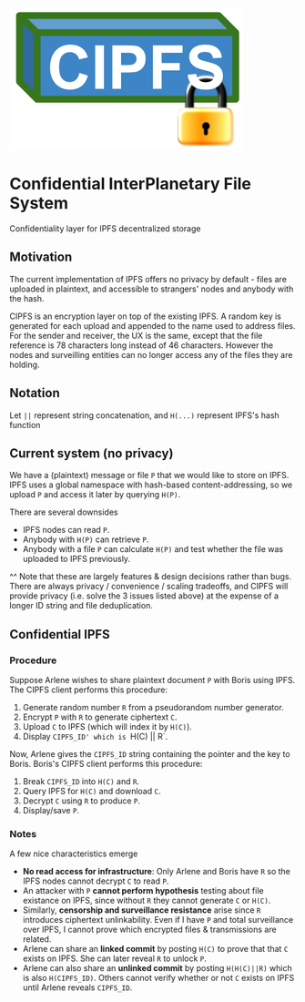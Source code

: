 ![CIPFS_logo.png](CIPFS_logo.png)

# Confidential InterPlanetary File System
Confidentiality layer for IPFS decentralized storage

## Motivation
The current implementation of IPFS offers no privacy by default - files are uploaded in plaintext, and accessible to strangers' nodes and anybody with the hash.

CIPFS is an encryption layer on top of the existing IPFS. A random key is generated for each upload and appended to the name used to address files. For the sender and receiver, the UX is the same, except that the file reference is 78 characters long instead of 46 characters. However the nodes and surveilling entities can no longer access any of the files they are holding.

## Notation
Let `||` represent string concatenation, and `H(...)` represent IPFS's hash function

## Current system (no privacy)
We have a (plaintext) message or file `P` that we would like to store on IPFS. IPFS uses a global namespace with hash-based content-addressing, so we upload `P` and access it later by querying `H(P)`. 

There are several downsides
-  IPFS nodes can read `P`.
-  Anybody with `H(P)` can retrieve `P`.
-  Anybody with a file `P` can calculate `H(P)` and test whether the file was uploaded to IPFS previously.

^^ Note that these are largely features & design decisions rather than bugs. There are always privacy / convenience / scaling tradeoffs, and CIPFS will provide privacy (i.e. solve the 3 issues listed above) at the expense of a longer ID string and file deduplication.

## Confidential IPFS

### Procedure 

Suppose Arlene wishes to share plaintext document `P` with Boris using IPFS. The CIPFS client performs this procedure:
1.  Generate random number `R` from a pseudorandom number generator.
2.  Encrypt `P` with `R` to generate ciphertext `C`.
3.  Upload `C` to IPFS (which will index it by `H(C)`).
4.  Display `CIPFS_ID' which is `H(C) || R`.

Now, Arlene gives the `CIPFS_ID` string containing the pointer and the key to Boris. Boris's CIPFS client performs this procedure:
1.  Break `CIPFS_ID` into `H(C)` and `R`.
2.  Query IPFS for `H(C)` and download `C`.
3.  Decrypt `C` using `R` to produce `P`.
4.  Display/save `P`.

### Notes
A few nice characteristics emerge
-  **No read access for infrastructure**: Only Arlene and Boris have `R` so the IPFS nodes cannot decrypt `C` to read `P`.
-  An attacker with `P` **cannot perform hypothesis** testing about file existance on IPFS, since without `R` they cannot generate `C` or `H(C)`.
-  Similarly, **censorship and surveillance resistance** arise since `R` introduces ciphertext unlinkability. Even if I have `P` and total surveillance over IPFS, I cannot prove which encrypted files & transmissions are related.
-  Arlene can share an **linked commit** by posting `H(C)` to prove that that `C` exists on IPFS. She can later reveal `R` to unlock `P`.
-  Arlene can also share an **unlinked commit** by posting `H(H(C)||R)` which is also `H(CIPFS_ID)`. Others cannot verify whether or not `C` exists on IPFS until Arlene reveals `CIPFS_ID`.
